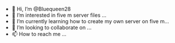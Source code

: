 - 👋 Hi, I’m @Bluequeen28
- 👀 I’m interested in five m server files ...
- 🌱 I’m currently learning how to create my own server on five m...
- 💞️ I’m looking to collaborate on ...
- 📫 How to reach me ...

<!---
Bluequeen28/Bluequeen28 is a ✨ special ✨ repository because its `README.md` (this file) appears on your GitHub profile.
You can click the Preview link to take a look at your changes.
--->
